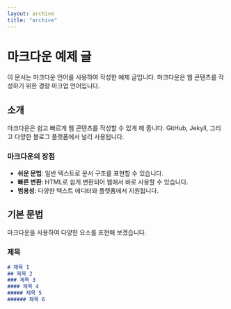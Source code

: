 ```yaml
---
layout: archive
title: "archive"
---
```



# 마크다운 예제 글

이 문서는 마크다운 언어를 사용하여 작성한 예제 글입니다. 마크다운은 웹 콘텐츠를 작성하기 위한 경량 마크업 언어입니다.

## 소개

마크다운은 쉽고 빠르게 웹 콘텐츠를 작성할 수 있게 해 줍니다. GitHub, Jekyll, 그리고 다양한 블로그 플랫폼에서 널리 사용됩니다.

### 마크다운의 장점

- **쉬운 문법**: 일반 텍스트로 문서 구조를 표현할 수 있습니다.
- **빠른 변환**: HTML로 쉽게 변환되어 웹에서 바로 사용할 수 있습니다.
- **범용성**: 다양한 텍스트 에디터와 플랫폼에서 지원됩니다.

## 기본 문법

마크다운을 사용하여 다양한 요소를 표현해 보겠습니다.

### 제목

```markdown
# 제목 1
## 제목 2
### 제목 3
#### 제목 4
##### 제목 5
###### 제목 6

